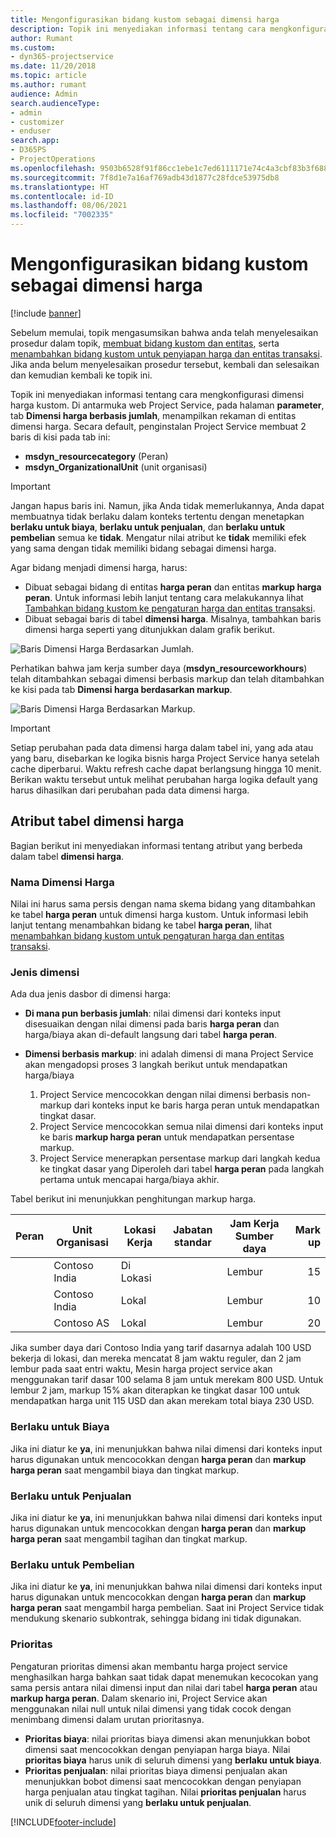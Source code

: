 ```yaml
---
title: Mengonfigurasikan bidang kustom sebagai dimensi harga
description: Topik ini menyediakan informasi tentang cara mengkonfigurasi dimensi harga kustom.
author: Rumant
ms.custom:
- dyn365-projectservice
ms.date: 11/20/2018
ms.topic: article
ms.author: rumant
audience: Admin
search.audienceType:
- admin
- customizer
- enduser
search.app:
- D365PS
- ProjectOperations
ms.openlocfilehash: 9503b6528f91f86cc1ebe1c7ed6111171e74c4a3cbf83b3f68810c3ee5efdd28
ms.sourcegitcommit: 7f8d1e7a16af769adb43d1877c28fdce53975db8
ms.translationtype: HT
ms.contentlocale: id-ID
ms.lasthandoff: 08/06/2021
ms.locfileid: "7002335"
---
```

# <a name="setting-up-custom-fields-as-pricing-dimensions"></a>Mengonfigurasikan bidang kustom sebagai dimensi harga 

[!include [banner](../includes/psa-now-project-operations.md)]

Sebelum memulai, topik mengasumsikan bahwa anda telah menyelesaikan prosedur dalam topik, [membuat bidang kustom dan entitas](create-custom-fields-entities.md), serta [menambahkan bidang kustom untuk penyiapan harga dan entitas transaksi](field-references.md). Jika anda belum menyelesaikan prosedur tersebut, kembali dan selesaikan dan kemudian kembali ke topik ini. 

Topik ini menyediakan informasi tentang cara mengkonfigurasi dimensi harga kustom. Di antarmuka web Project Service, pada halaman **parameter**, tab **Dimensi harga berbasis jumlah**, menampilkan rekaman di entitas dimensi harga. Secara default, penginstalan Project Service membuat 2 baris di kisi pada tab ini:

- **msdyn_resourcecategory** (Peran)
- **msdyn_OrganizationalUnit** (unit organisasi)

> [!IMPORTANT]
> Jangan hapus baris ini. Namun, jika Anda tidak memerlukannya, Anda dapat membuatnya tidak berlaku dalam konteks tertentu dengan menetapkan **berlaku untuk biaya**, **berlaku untuk penjualan**, dan **berlaku untuk pembelian** semua ke **tidak**. Mengatur nilai atribut ke **tidak** memiliki efek yang sama dengan tidak memiliki bidang sebagai dimensi harga.

Agar bidang menjadi dimensi harga, harus:

- Dibuat sebagai bidang di entitas **harga peran** dan entitas **markup harga peran**. Untuk informasi lebih lanjut tentang cara melakukannya lihat [Tambahkan bidang kustom ke pengaturan harga dan entitas transaksi](field-references.md).
- Dibuat sebagai baris di tabel **dimensi harga**. Misalnya, tambahkan baris dimensi harga seperti yang ditunjukkan dalam grafik berikut. 

![Baris Dimensi Harga Berdasarkan Jumlah.](media/Amt-based-PD.png)

Perhatikan bahwa jam kerja sumber daya (**msdyn_resourceworkhours**) telah ditambahkan sebagai dimensi berbasis markup dan telah ditambahkan ke kisi pada tab **Dimensi harga berdasarkan markup**.

![Baris Dimensi Harga Berdasarkan Markup.](media/Markup-based-PD.png)

> [!IMPORTANT]
> Setiap perubahan pada data dimensi harga dalam tabel ini, yang ada atau yang baru, disebarkan ke logika bisnis harga Project Service hanya setelah cache diperbarui. Waktu refresh cache dapat berlangsung hingga 10 menit. Berikan waktu tersebut untuk melihat perubahan harga logika default yang harus dihasilkan dari perubahan pada data dimensi harga.


## <a name="attributes-of-the-pricing-dimensions-table"></a>Atribut tabel dimensi harga
Bagian berikut ini menyediakan informasi tentang atribut yang berbeda dalam tabel **dimensi harga**.

### <a name="pricing-dimension-name"></a>Nama Dimensi Harga
Nilai ini harus sama persis dengan nama skema bidang yang ditambahkan ke tabel **harga peran** untuk dimensi harga kustom. Untuk informasi lebih lanjut tentang menambahkan bidang ke tabel **harga peran**, lihat [menambahkan bidang kustom untuk pengaturan harga dan entitas transaksi](field-references.md).

### <a name="type-of-dimension"></a>Jenis dimensi
Ada dua jenis dasbor di dimensi harga:
  
  - **Di mana pun berbasis jumlah**: nilai dimensi dari konteks input disesuaikan dengan nilai dimensi pada baris **harga peran** dan harga/biaya akan di-default langsung dari tabel **harga peran**.
  - **Dimensi berbasis markup**: ini adalah dimensi di mana Project Service akan mengadopsi proses 3 langkah berikut untuk mendapatkan harga/biaya
 
    1. Project Service mencocokkan dengan nilai dimensi berbasis non-markup dari konteks input ke baris harga peran untuk mendapatkan tingkat dasar.
    2. Project Service mencocokkan semua nilai dimensi dari konteks input ke baris **markup harga peran** untuk mendapatkan persentase markup.
    3. Project Service menerapkan persentase markup dari langkah kedua ke tingkat dasar yang Diperoleh dari tabel **harga peran** pada langkah pertama untuk mencapai harga/biaya akhir.
   
   Tabel berikut ini menunjukkan penghitungan markup harga.
  
| Peran        | Unit Organisasi    |Lokasi Kerja      |Jabatan standar      |Jam Kerja Sumber daya      |  Mark up|
| ------------|-------------|-------------------|--------------------|-------------------------|--------:|
|             | Contoso India|Di Lokasi            |                    |Lembur                 |15     |
|             | Contoso India|Lokal             |                    |Lembur                 |10     |
|             | Contoso AS   |Lokal             |                    |Lembur                 |20     |


Jika sumber daya dari Contoso India yang tarif dasarnya adalah 100 USD bekerja di lokasi, dan mereka mencatat 8 jam waktu reguler, dan 2 jam lembur pada saat entri waktu, Mesin harga project service akan menggunakan tarif dasar 100 selama 8 jam untuk merekam 800 USD. Untuk lembur 2 jam, markup 15% akan diterapkan ke tingkat dasar 100 untuk mendapatkan harga unit 115 USD dan akan merekam total biaya 230 USD.

### <a name="applicable-to-cost"></a>Berlaku untuk Biaya 
Jika ini diatur ke **ya**, ini menunjukkan bahwa nilai dimensi dari konteks input harus digunakan untuk mencocokkan dengan **harga peran** dan **markup harga peran** saat mengambil biaya dan tingkat markup.

### <a name="applicable-to-sales"></a>Berlaku untuk Penjualan
Jika ini diatur ke **ya**, ini menunjukkan bahwa nilai dimensi dari konteks input harus digunakan untuk mencocokkan dengan **harga peran** dan **markup harga peran** saat mengambil tagihan dan tingkat markup.

### <a name="applicable-to-purchase"></a>Berlaku untuk Pembelian
Jika ini diatur ke **ya**, ini menunjukkan bahwa nilai dimensi dari konteks input harus digunakan untuk mencocokkan dengan **harga peran** dan **markup harga peran** saat mengambil harga pembelian. Saat ini Project Service tidak mendukung skenario subkontrak, sehingga bidang ini tidak digunakan. 

### <a name="priority"></a>Prioritas
Pengaturan prioritas dimensi akan membantu harga project service menghasilkan harga bahkan saat tidak dapat menemukan kecocokan yang sama persis antara nilai dimensi input dan nilai dari tabel **harga peran** atau **markup harga peran**. Dalam skenario ini, Project Service akan menggunakan nilai null untuk nilai dimensi yang tidak cocok dengan menimbang dimensi dalam urutan prioritasnya.

- **Prioritas biaya**: nilai prioritas biaya dimensi akan menunjukkan bobot dimensi saat mencocokkan dengan penyiapan harga biaya. Nilai **prioritas biaya** harus unik di seluruh dimensi yang **berlaku untuk biaya**.
- **Prioritas penjualan**: nilai prioritas biaya dimensi penjualan akan menunjukkan bobot dimensi saat mencocokkan dengan penyiapan harga penjualan atau tingkat tagihan. Nilai **prioritas penjualan** harus unik di seluruh dimensi yang **berlaku untuk penjualan**.


[!INCLUDE[footer-include](../includes/footer-banner.md)]